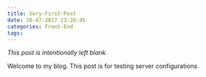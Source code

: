 ```yaml
---
title: Very-First-Post
date: 10-07-2017 23:26:45
categories: Front-End
tags: 
---
```

*This post is intentionally left blank.*
<!-- more -->
Welcome to my blog. This post is for testing server configurations.